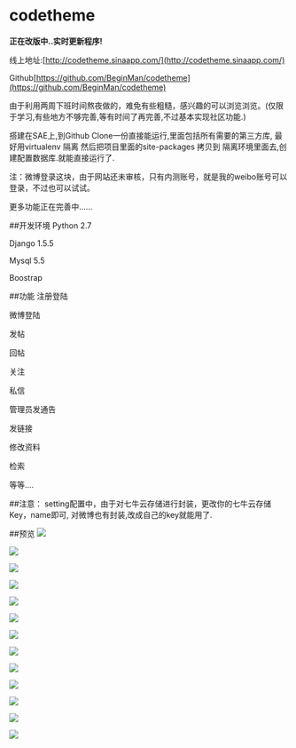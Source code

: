 codetheme
=========
**正在改版中..实时更新程序!**


线上地址:[http://codetheme.sinaapp.com/](http://codetheme.sinaapp.com/)

Github[https://github.com/BeginMan/codetheme](https://github.com/BeginMan/codetheme)

由于利用两周下班时间熬夜做的，难免有些粗糙，感兴趣的可以浏览浏览。(仅限于学习,有些地方不够完善,等有时间了再完善,不过基本实现社区功能.)

搭建在SAE上,到Github Clone一份直接能运行,里面包括所有需要的第三方库, 最好用virtualenv 隔离 然后把项目里面的site-packages 拷贝到 隔离环境里面去,创建配置数据库.就能直接运行了.

注：微博登录这块，由于网站还未审核，只有内测账号，就是我的weibo账号可以登录，不过也可以试试。

更多功能正在完善中……

##开发环境
Python 2.7

Django 1.5.5

Mysql 5.5

Boostrap

##功能
注册登陆

微博登陆

发帖

回帖

关注

私信

管理员发通告

发链接

修改资料

检索

等等....

##注意：
setting配置中，由于对七牛云存储进行封装，更改你的七牛云存储Key，name即可, 对微博也有封装,改成自己的key就能用了.

##预览
![](http://images.cnblogs.com/cnblogs_com/BeginMan/486940/o_theme1.png)

![](http://images.cnblogs.com/cnblogs_com/BeginMan/486940/o_theme2.png)

![](http://images.cnblogs.com/cnblogs_com/BeginMan/486940/o_theme3.png)

![](http://images.cnblogs.com/cnblogs_com/BeginMan/486940/o_theme5.png)


![](http://images.cnblogs.com/cnblogs_com/BeginMan/486940/o_theme6.png)


![](http://images.cnblogs.com/cnblogs_com/BeginMan/486940/o_theme7.png)


![](http://images.cnblogs.com/cnblogs_com/BeginMan/486940/o_theme8.png)


![](http://images.cnblogs.com/cnblogs_com/BeginMan/486940/o_theme9.png)


![](http://images.cnblogs.com/cnblogs_com/BeginMan/486940/o_theme10.png)


![](http://images.cnblogs.com/cnblogs_com/BeginMan/486940/o_theme11.png)


![](http://images.cnblogs.com/cnblogs_com/BeginMan/486940/o_theme12.png)


![](http://images.cnblogs.com/cnblogs_com/BeginMan/486940/o_theme13.png)


![](http://images.cnblogs.com/cnblogs_com/BeginMan/486940/o_theme14.png)
